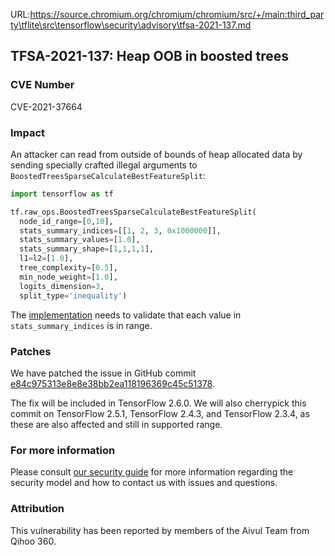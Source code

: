 URL:https://source.chromium.org/chromium/chromium/src/+/main:third_party\tflite\src\tensorflow\security\advisory\tfsa-2021-137.md
## TFSA-2021-137: Heap OOB in boosted trees

### CVE Number
CVE-2021-37664

### Impact
An attacker can read from outside of bounds of heap allocated data by sending
specially crafted illegal arguments to
`BoostedTreesSparseCalculateBestFeatureSplit`:

```python
import tensorflow as tf

tf.raw_ops.BoostedTreesSparseCalculateBestFeatureSplit(
  node_id_range=[0,10],
  stats_summary_indices=[[1, 2, 3, 0x1000000]],
  stats_summary_values=[1.0],
  stats_summary_shape=[1,1,1,1],
  l1=l2=[1.0],
  tree_complexity=[0.5],
  min_node_weight=[1.0],
  logits_dimension=3,
  split_type='inequality')
```

The
[implementation](https://github.com/tensorflow/tensorflow/blob/84d053187cb80d975ef2b9684d4b61981bca0c41/tensorflow/core/kernels/boosted_trees/stats_ops.cc)
needs to validate that each value in `stats_summary_indices` is in range.

### Patches
We have patched the issue in GitHub commit
[e84c975313e8e8e38bb2ea118196369c45c51378](https://github.com/tensorflow/tensorflow/commit/e84c975313e8e8e38bb2ea118196369c45c51378).

The fix will be included in TensorFlow 2.6.0. We will also cherrypick this
commit on TensorFlow 2.5.1, TensorFlow 2.4.3, and TensorFlow 2.3.4, as these are
also affected and still in supported range.

### For more information
Please consult [our security
guide](https://github.com/tensorflow/tensorflow/blob/master/SECURITY.md) for
more information regarding the security model and how to contact us with issues
and questions.

### Attribution
This vulnerability has been reported by members of the Aivul Team from Qihoo
360.
